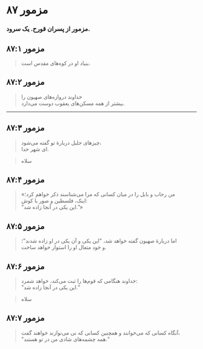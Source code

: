# مزمور ۸۷

### مزمور از پسران قورح. یک سرود.

## مزمور ۸۷:۱

> بنیاد او در کوه‌های مقدس است.

## مزمور ۸۷:۲

> خداوند دروازه‌های صهیون را  
> بیشتر از همه مسکن‌های یعقوب دوست می‌دارد.

---

## مزمور ۸۷:۳

> چیزهای جلیل دربارهٔ تو گفته می‌شود،  
> ای شهر خدا.

> سلاه

## مزمور ۸۷:۴

> «من رحاب و بابل را در میان کسانی که مرا می‌شناسند ذکر خواهم کرد؛  
> اینک، فلسطین و صور با کوش:  
> "این یکی در آنجا زاده شد."»

## مزمور ۸۷:۵

> اما دربارهٔ صهیون گفته خواهد شد، "این یکی و آن یکی در او زاده شدند"؛  
> و خود متعال او را استوار خواهد ساخت.

## مزمور ۸۷:۶

> خداوند هنگامی که قوم‌ها را ثبت می‌کند، خواهد شمرد:  
> "این یکی در آنجا زاده شد."

> سلاه

## مزمور ۸۷:۷

> آنگاه کسانی که می‌خوانند و همچنین کسانی که نی می‌نوازند خواهند گفت،  
> "همه چشمه‌های شادی من در تو هستند."
